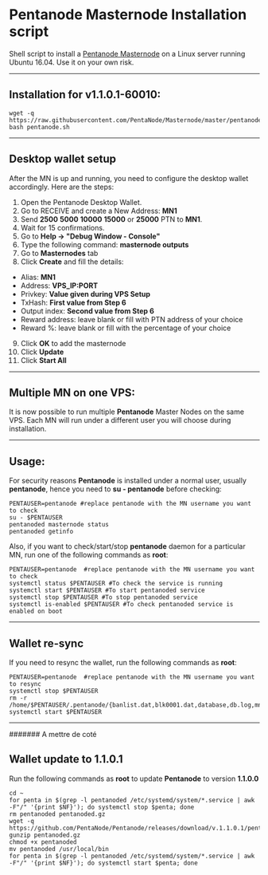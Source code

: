# Pentanode Masternode Installation script
Shell script to install a [Pentanode Masternode](https://bitcointalk.org/index.php?topic=???? ) on a Linux server running Ubuntu 16.04. Use it on your own risk.  
***

## Installation for v1.1.0.1-60010:
```
wget -q https://raw.githubusercontent.com/PentaNode/Masternode/master/pentanode.sh
bash pentanode.sh
```
***

## Desktop wallet setup  

After the MN is up and running, you need to configure the desktop wallet accordingly. Here are the steps:  
1. Open the Pentanode Desktop Wallet.  
2. Go to RECEIVE and create a New Address: **MN1**  
3. Send **2500** **5000** **10000** **15000** or **25000** PTN to **MN1**.
4. Wait for 15 confirmations.  
5. Go to **Help -> "Debug Window - Console"**  
6. Type the following command: **masternode outputs**  
7. Go to **Masternodes** tab  
8. Click **Create** and fill the details:  
* Alias: **MN1**  
* Address: **VPS_IP:PORT**  
* Privkey: **Value given during VPS Setup**  
* TxHash: **First value from Step 6**  
* Output index:  **Second value from Step 6**  
* Reward address: leave blank or fill with PTN address of your choice 
* Reward %: leave blank or fill with the percentage of your choice
9. Click **OK** to add the masternode  
10. Click **Update**  
10. Click **Start All**  
***

## Multiple MN on one VPS:

It is now possible to run multiple **Pentanode** Master Nodes on the same VPS. Each MN will run under a different user you will choose during installation.  
***

## Usage:

For security reasons **Pentanode** is installed under a normal user, usually **pentanode**, hence you need to **su - pentanode** before checking:  
```
PENTAUSER=pentanode #replace pentanode with the MN username you want to check  
su - $PENTAUSER
pentanoded masternode status  
pentanoded getinfo
```
Also, if you want to check/start/stop **pentanode** daemon for a particular MN, run one of the following commands as **root**:
```
PENTAUSER=pentanode  #replace pentanode with the MN username you want to check  
systemctl status $PENTAUSER #To check the service is running  
systemctl start $PENTAUSER #To start pentanoded service  
systemctl stop $PENTAUSER #To stop pentanoded service  
systemctl is-enabled $PENTAUSER #To check pentanoded service is enabled on boot  
```
***

## Wallet re-sync

If you need to resync the wallet, run the following commands as **root**:
```
PENTAUSER=pentanode  #replace pentanode with the MN username you want to resync
systemctl stop $PENTAUSER
rm -r /home/$PENTAUSER/.pentanode/{banlist.dat,blk0001.dat,database,db.log,mncache.dat,peers.dat,smsgDB,smsg.ini,txleveldb}
systemctl start $PENTAUSER
```
***

####### A mettre de coté

## Wallet update to 1.1.0.1
Run the following commands as **root** to update **Pentanode** to version **1.1.0.0**
```
cd ~
for penta in $(grep -l pentanoded /etc/systemd/system/*.service | awk -F"/" '{print $NF}'); do systemctl stop $penta; done
rm pentanoded pentanoded.gz
wget -q https://github.com/PentaNode/Pentanode/releases/download/v.1.1.0.1/pentanoded.gz
gunzip pentanoded.gz
chmod +x pentanoded
mv pentanoded /usr/local/bin
for penta in $(grep -l pentanoded /etc/systemd/system/*.service | awk -F"/" '{print $NF}'); do systemctl start $penta; done
```
